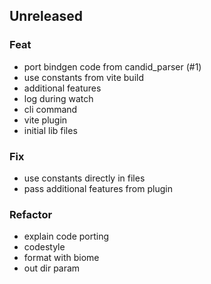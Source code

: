 ## Unreleased

### Feat

- port bindgen code from candid_parser (#1)
- use constants from vite build
- additional features
- log during watch
- cli command
- vite plugin
- initial lib files

### Fix

- use constants directly in files
- pass additional features from plugin

### Refactor

- explain code porting
- codestyle
- format with biome
- out dir param
